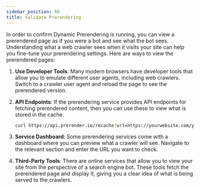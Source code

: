 ```yaml
---
sidebar_position: 60
title: Validate Prerendering
---
```


In order to confirm Dynamic Prerendering is running, you can view a prerendered page as if you were a bot and see what the bot sees. Understanding what a web crawler sees when it visits your site can help you fine-tune your prerendering settings. Here are ways to view the prerendered pages:

1. **Use Developer Tools**: Many modern browsers have developer tools that allow you to emulate different user agents, including web crawlers. Switch to a crawler user agent and reload the page to see the prerendered version.

2. **API Endpoints**: If the prerendering service provides API endpoints for fetching prerendered content, then you can use these to view what is stored in the cache.

    ```bash
    curl https://api.prerender.io/recache?url=https://yourwebsite.com/yourpage
    ```
  
3. **Service Dashboard**: Some prerendering services come with a dashboard where you can preview what a crawler will see. Navigate to the relevant section and enter the URL you want to check.

4. **Third-Party Tools**: There are online services that allow you to view your site from the perspective of a search engine bot. These tools fetch the prerendered page and display it, giving you a clear idea of what is being served to the crawlers.
